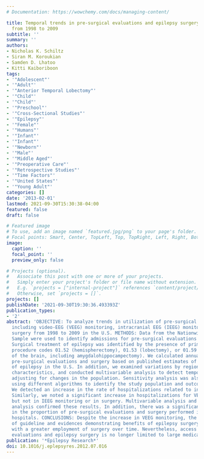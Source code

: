 ```yaml
---
# Documentation: https://wowchemy.com/docs/managing-content/

title: Temporal trends in pre-surgical evaluations and epilepsy surgery in the U.S.
  from 1998 to 2009
subtitle: ''
summary: ''
authors:
- Nicholas K. Schiltz
- Siran M. Koroukian
- Samden D. Lhatoo
- Kitti Kaiboriboon
tags:
- '"Adolescent"'
- '"Adult"'
- '"Anterior Temporal Lobectomy"'
- '"Child"'
- '"Child"'
- '"Preschool"'
- '"Cross-Sectional Studies"'
- '"Epilepsy"'
- '"Female"'
- '"Humans"'
- '"Infant"'
- '"Infant"'
- '"Newborn"'
- '"Male"'
- '"Middle Aged"'
- '"Preoperative Care"'
- '"Retrospective Studies"'
- '"Time Factors"'
- '"United States"'
- '"Young Adult"'
categories: []
date: '2013-02-01'
lastmod: 2021-09-30T15:30:38-04:00
featured: false
draft: false

# Featured image
# To use, add an image named `featured.jpg/png` to your page's folder.
# Focal points: Smart, Center, TopLeft, Top, TopRight, Left, Right, BottomLeft, Bottom, BottomRight.
image:
  caption: ''
  focal_point: ''
  preview_only: false

# Projects (optional).
#   Associate this post with one or more of your projects.
#   Simply enter your project's folder or file name without extension.
#   E.g. `projects = ["internal-project"]` references `content/project/deep-learning/index.md`.
#   Otherwise, set `projects = []`.
projects: []
publishDate: '2021-09-30T19:30:36.493393Z'
publication_types:
- '2'
abstract: 'OBJECTIVE: To analyze trends in utilization of pre-surgical evaluations
  including video-EEG (VEEG) monitoring, intracranial EEG (IEEG) monitoring, and epilepsy
  surgery from 1998 to 2009 in the U.S. METHODS: Data from the Nationwide Inpatient
  Sample were used to identify admissions for pre-surgical evaluations and surgery.
  Surgical treatment of epilepsy was identified by the presence of primary ICD-9-CM
  procedure codes 01.52 (hemispherectomy), 01.53 (lobectomy), or 01.59 (other excision
  of the brain, including amygdalohippocampectomy). We calculated annual rates of
  pre-surgical evaluations and surgery based on published estimates of prevalence
  of epilepsy in the U.S. In addition, we examined variations by region and hospital
  characteristics, and conducted multivariable analysis to detect temporal trends,
  adjusting for changes in the population. Sensitivity analysis was also conducted
  using different algorithms to identify the study population and outcomes. RESULTS:
  We detected an increase in the rate of hospitalizations related to intractable epilepsy.
  Similarly, we noted a significant increase in hospitalizations for VEEG monitoring,
  but not in IEEG monitoring or in surgery. Multivariable analysis and sensitivity
  analysis confirmed these results. In addition, there was a significant increase
  in the proportion of pre-surgical evaluations and surgery performed in non-teaching
  hospitals. CONCLUSIONS: Despite the increase in VEEG monitoring, the availability
  of guideline and evidences demonstrating benefits of epilepsy surgery was not associated
  with a greater employment of surgery over time. Nevertheless, access to pre-surgical
  evaluations and epilepsy surgery is no longer limited to large medical centers.'
publication: '*Epilepsy Research*'
doi: 10.1016/j.eplepsyres.2012.07.016
---
```

